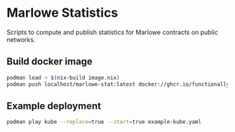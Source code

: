 # Marlowe Statistics

Scripts to compute and publish statistics for Marlowe contracts on public networks.


## Build docker image

```bash
podman load < $(nix-build image.nix)
podman push localhost/marlowe-stat:latest docker://ghcr.io/functionally/marlowe-stat:latest
```


## Example deployment

```bash
podman play kube --replace=true --start=true example-kube.yaml
```

